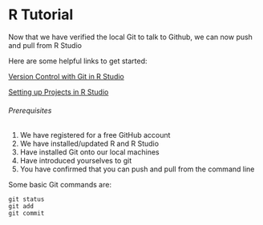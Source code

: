 # R Tutorial #
Now that we have verified the local Git to talk to Github, we can now push and pull from R Studio

Here are some helpful links to get started:

[Version Control with Git in R Studio](https://support.rstudio.com/hc/en-us/articles/200532077-Version-Control-with-Git-and-SVN)

[Setting up Projects in R Studio](https://support.rstudio.com/hc/en-us/articles/200526207)

###### Prerequisites ######
1. We have registered for a free GitHub account
2. We have installed/updated R and R Studio
3. Have installed Git onto our local machines
4. Have introduced yourselves to git
5. You have confirmed that you can push and pull from the command line

Some basic Git commands are:
```
git status
git add
git commit
```

